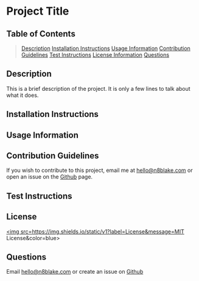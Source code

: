 # Project Title

## Table of Contents
> [Description](#description)
> [Installation Instructions](#installation-instructions)
> [Usage Information](#usage-information)
> [Contribution Guidelines](#contribution-guidelines)
> [Test Instructions](#test-instructions)
> [License Information](#license-information)
> [Questions](#questions)

## Description
This is a brief description of the project. It is only a few lines to talk about what it does.

## Installation Instructions


## Usage Information


## Contribution Guidelines
If you wish to contribute to this project, email me at hello@n8blake.com or open an issue on the [Github](https://github.com/n8blake) page.

## Test Instructions


## License

<a href=""><img src=https://img.shields.io/static/v1?label=License&message=MIT License&color=blue></a>
		

## Questions
Email [hello@n8blake.com](mailto:hello@n8blake.com)
or create an issue on [Github](https://github.com/n8blake)  
